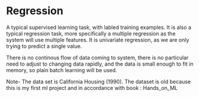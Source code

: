 # Regression

A typical supervised learning task, with labled training examples. It is also a typical 
regression task, more specifically a multiple regression as the system will use multiple 
features. It is univariate regression, as we are only trying to predict a single value.

There is no continous flow of data coming to system, there is no particular need to adjust
to changing data rapidly, and the data is small enough to fit in memory, so plain batch
learning will be used. 

Note- The data set is California Housing (1990). The dataset is old because this is my 
first ml project and in accordance with book : Hands_on_ML
